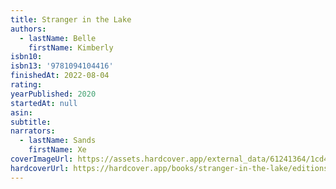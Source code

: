 ```yaml
---
title: Stranger in the Lake
authors:
  - lastName: Belle
    firstName: Kimberly
isbn10:
isbn13: '9781094104416'
finishedAt: 2022-08-04
rating:
yearPublished: 2020
startedAt: null
asin:
subtitle:
narrators:
  - lastName: Sands
    firstName: Xe
coverImageUrl: https://assets.hardcover.app/external_data/61241364/1cd4ee768cd0dc87f09a90a51be9bb713c0e99af.jpeg
hardcoverUrl: https://hardcover.app/books/stranger-in-the-lake/editions/31497071
---
```

